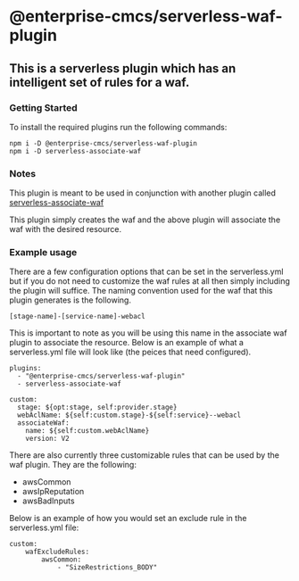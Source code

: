 # @enterprise-cmcs/serverless-waf-plugin

## This is a serverless plugin which has an intelligent set of rules for a waf.

### Getting Started

To install the required plugins run the following commands:

```
npm i -D @enterprise-cmcs/serverless-waf-plugin
npm i -D serverless-associate-waf
```

### Notes

This plugin is meant to be used in conjunction with another plugin called [serverless-associate-waf](https://github.com/mikesouza/serverless-associate-waf)

This plugin simply creates the waf and the above plugin will associate the waf with the desired resource.

### Example usage

There are a few configuration options that can be set in the serverless.yml but if you do not need to customize the waf rules at all then simply including the plugin will suffice. The naming convention used for the waf that this plugin generates is the following.

```
[stage-name]-[service-name]-webacl
```

This is important to note as you will be using this name in the associate waf plugin to associate the resource. Below is an example of what a serverless.yml file will look like (the peices that need configured).

```
plugins:
  - "@enterprise-cmcs/serverless-waf-plugin"
  - serverless-associate-waf

custom:
  stage: ${opt:stage, self:provider.stage}
  webAclName: ${self:custom.stage}-${self:service}--webacl
  associateWaf:
    name: ${self:custom.webAclName}
    version: V2

```

There are also currently three customizable rules that can be used by the waf plugin. They are the following:

- awsCommon
- awsIpReputation
- awsBadInputs

Below is an example of how you would set an exclude rule in the serverless.yml file:

```
custom:
    wafExcludeRules:
        awsCommon:
            - "SizeRestrictions_BODY"
```
